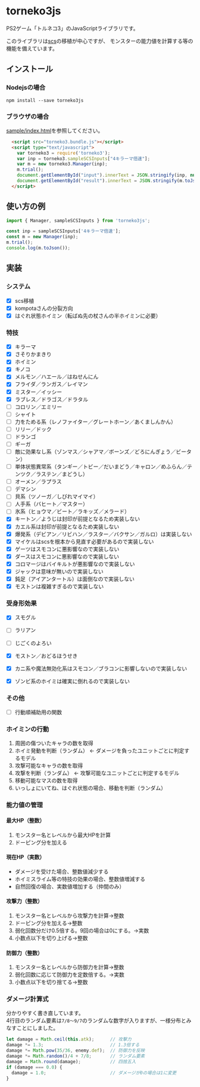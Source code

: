 # torneko3js
PS2ゲーム「トルネコ3」のJavaScriptライブラリです。

このライブラリは[scs](https://github.com/ikarino/scs)の移植が中心ですが、
モンスターの能力値を計算する等の機能を備えています。

## インストール

### Nodejsの場合
```
npm install --save torneko3js
```

### ブラウザの場合
[sample/index.html](http://github.com/ikarino/torneko3js/sample/index.html)を参照してください。
```html
  <script src="torneko3.bundle.js"></script>
  <script type="text/javascript">
    var torneko3 = require('torneko3');
    var inp = torneko3.sampleSCSInputs["4キラーマ倍速"];
    var m = new torneko3.Manager(inp);
    m.trial();
    document.getElementById("input").innerText = JSON.stringify(inp, null , "　　");
    document.getElementById("result").innerText = JSON.stringify(m.toJson(), null , "　　");
  </script>
```

## 使い方の例
```js
import { Manager, sampleSCSInputs } from 'torneko3js';

const inp = sampleSCSInputs['4キラーマ倍速'];
const m = new Manager(inp);
m.trial();
console.log(m.toJson());
```

## 実装
### システム
- [x] scs移植
- [x] kompotaさんの分裂方向
- [x] はぐれ状態ホイミン（転ばぬ先の杖さんの半ホイミンに必要）

### 特技
- [x] キラーマ
- [x] さそりかまきり
- [x] ホイミン
- [x] キノコ
- [x] メルモン／ハエール／はねせんにん
- [x] フライダ／ランガス／レイマン
- [x] ミスター／イッシー
- [x] ラブレス／ドラゴス／ドラタル
- [ ] コロリン／エミリー
- [ ] シャイト
- [ ] 力をためる系（レノファイター／グレートホーン／あくましんかん）
- [ ] リリー／ドック
- [ ] ドランゴ
- [ ] ギーガ
- [ ] 敵に効果なし系（ゾンマス／シャアマ／ボーンズ／どろにんぎょう／ビータン）
- [ ] 単体状態異常系（タンギー／トビー／だいまどう／キャロン／めふらん／テンツク／ラステン／まどうし）
- [ ] オーメン／ラプラス
- [ ] デマシン
- [ ] 貝系（ツノーガ／しびれマイマイ）
- [ ] 人手系（バヒート／マスター）
- [ ] 氷系（ヒョウマ／ビート／ラキッズ／メラード）
- [x] キートン／ようじは封印が前提となるため実装しない
- [x] カエル系は封印が前提となるため実装しない
- [x] 爆発系（デビアン／リビハン／ラスター／バクサン／ガルロ）は実装しない
- [x] マイケルはscsを根本から見直す必要があるので実装しない
- [x] ゲーツはスモコンに悪影響なので実装しない
- [x] ダースはスモコンに悪影響なので実装しない
- [x] コロマージはバイキルトが悪影響なので実装しない
- [x] ジャックは意味が無いので実装しない
- [x] 鈍足（アイアンタートル）は面倒なので実装しない
- [x] モストンは複雑すぎるので実装しない

### 受身形効果
- [x] スモグル
- [ ] ラリアン
- [ ] じごくのよろい
- [x] モストン／おどるほうせき
- [x] カニ系や魔法無効化系はスモコン／ブラコンに影響しないので実装しない
- [x] ゾンビ系のホイミは確実に倒れるので実装しない


### その他
- [ ] 行動順補助用の関数

### ホイミンの行動

1. 周囲の傷ついたキャラの数を取得
1. ホイミ発動を判断（ランダム） ← ダメージを負ったユニットごとに判定するモデル
1. 攻撃可能なキャラの数を取得
1. 攻撃を判断（ランダム） ← 攻撃可能なユニットごとに判定するモデル
1. 移動可能なマスの数を取得
1. いっしょにいてね、はぐれ状態の場合、移動を判断（ランダム）

### 能力値の管理

#### 最大HP（整数）
1. モンスター名とレベルから最大HPを計算
1. ドーピング分を加える

#### 現在HP（実数）
- ダメージを受けた場合、整数値減少する
- ホイミスライム等の特技の効果の場合、整数値増減する
- 自然回復の場合、実数値増加する（仲間のみ）

#### 攻撃力（整数）
1. モンスター名とレベルから攻撃力を計算→整数
1. ドーピング分を加える→整数
1. 弱化回数分だけ0.5倍する。9回の場合は0にする。→実数
1. 小数点以下を切り上げる→整数

#### 防御力（整数）
1. モンスター名とレベルから防御力を計算→整数
1. 弱化回数に応じて防御力を定数倍する。→実数
1. 小数点以下を切り捨てる→整数

### ダメージ計算式
分かりやすく書き直しています。  
4行目のランダム要素は`7/8～9/7`のランダムな数字が入りますが、一様分布とみなすことにしました。

```js
let damage = Math.ceil(this.atk);      // 攻撃力
damage *= 1.3;                         // 1.3倍する
damage *= Math.pow(35/36, enemy.def);  // 防御力を反映
damage *= Math.random()/4 + 7/8;       // ランダム要素
damage = Math.round(damage);           // 四捨五入
if (damage === 0.0) {
  damage = 1.0;                        // ダメージが0の場合は1に変更
}
```
